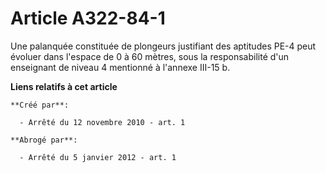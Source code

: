 # Article A322-84-1

Une palanquée constituée de plongeurs justifiant des aptitudes PE-4 peut évoluer dans l'espace de 0 à 60 mètres, sous la
responsabilité d'un enseignant de niveau 4 mentionné à l'annexe III-15 b.

**Liens relatifs à cet article**

	**Créé par**:

	  - Arrêté du 12 novembre 2010 - art. 1

	**Abrogé par**:

	  - Arrêté du 5 janvier 2012 - art. 1
